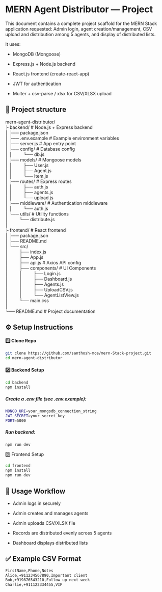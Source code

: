 
# MERN Agent Distributor — Project

This document contains a complete project scaffold for the MERN Stack application requested: Admin login, agent creation/management, CSV upload and distribution among 5 agents, and display of distributed lists.

It uses:

* MongoDB (Mongoose)

* Express.js + Node.js backend

* React.js frontend (create-react-app)

* JWT for authentication

* Multer + csv-parse / xlsx for CSV/XLSX upload


## 📂 Project structure

mern-agent-distributor/\
├ backend/               # Node.js + Express backend \
│   ├── package.json \
│   ├── .env.example       # Example environment variables  \
│   ├── server.js          # App entry point \
│   ├── config/            # Database config \
│   │  &nbsp;&nbsp;&nbsp;&nbsp;&nbsp;&nbsp;&nbsp; └── db.js \
│   ├── models/            # Mongoose models \
│   │ &nbsp;&nbsp;&nbsp;&nbsp;&nbsp;&nbsp;&nbsp;  ├── User.js \
│   │ &nbsp;&nbsp;&nbsp;&nbsp;&nbsp;&nbsp;&nbsp;  ├── Agent.js \
│   │ &nbsp;&nbsp;&nbsp;&nbsp;&nbsp;&nbsp;&nbsp;  └── Item.js \
│   ├── routes/            # Express routes \
│   │  &nbsp;&nbsp;&nbsp;&nbsp;&nbsp;&nbsp;&nbsp; ├── auth.js \
│   │ &nbsp;&nbsp;&nbsp;&nbsp;&nbsp;&nbsp;&nbsp;  ├── agents.js \
│   │  &nbsp;&nbsp;&nbsp;&nbsp;&nbsp;&nbsp;&nbsp; └── upload.js \
│   ├── middleware/        # Authentication middleware \
│   │ &nbsp;&nbsp;&nbsp;&nbsp;&nbsp;&nbsp;&nbsp;  └── auth.js \
│   └── utils/             # Utility functions \
│      &nbsp;&nbsp;&nbsp;&nbsp;&nbsp;&nbsp;&nbsp; └── distribute.js \
│ \
├ frontend/              # React frontend \
│   ├── package.json \
│   ├── README.md \
│   └── src/ \
│     &nbsp;&nbsp;&nbsp;&nbsp;&nbsp;&nbsp;&nbsp;  ├── index.js \
│     &nbsp;&nbsp;&nbsp;&nbsp;&nbsp;&nbsp;&nbsp;  ├── App.js \
│     &nbsp;&nbsp;&nbsp;&nbsp;&nbsp;&nbsp;&nbsp;  ├── api.js         # Axios API config \
│      &nbsp;&nbsp;&nbsp;&nbsp;&nbsp;&nbsp;&nbsp; ├── components/    # UI Components \
│     &nbsp;&nbsp;&nbsp;&nbsp;&nbsp;&nbsp;&nbsp;  │  &nbsp;&nbsp;&nbsp;&nbsp;&nbsp;&nbsp;&nbsp; ├── Login.js \
│      &nbsp;&nbsp;&nbsp;&nbsp;&nbsp;&nbsp;&nbsp; │  &nbsp;&nbsp;&nbsp;&nbsp;&nbsp;&nbsp;&nbsp; ├── Dashboard.js \
│      &nbsp;&nbsp;&nbsp;&nbsp;&nbsp;&nbsp;&nbsp; │  &nbsp;&nbsp;&nbsp;&nbsp;&nbsp;&nbsp;&nbsp; ├── Agents.js \
│      &nbsp;&nbsp;&nbsp;&nbsp;&nbsp;&nbsp;&nbsp; │  &nbsp;&nbsp;&nbsp;&nbsp;&nbsp;&nbsp;&nbsp; ├── UploadCSV.js \
│      &nbsp;&nbsp;&nbsp;&nbsp;&nbsp;&nbsp;&nbsp; │  &nbsp;&nbsp;&nbsp;&nbsp;&nbsp;&nbsp;&nbsp; └── AgentListView.js \
│     &nbsp;&nbsp;&nbsp;&nbsp;&nbsp;&nbsp;&nbsp;  └── main.css \
│ \
└── README.md              # Project documentation 


## ⚙️ Setup Instructions

#### 1️⃣ Clone Repo

```bash
git clone https://github.com/santhosh-mce/mern-Stack-project.git
cd mern-agent-distributor
```


#### 2️⃣ Backend Setup

```bash
cd backend
npm install
```

##### Create a .env file (see .env.example):

```bash
MONGO_URI=your_mongodb_connection_string
JWT_SECRET=your_secret_key
PORT=5000
```
##### Run backend:

```bash
npm run dev
```

3️⃣ Frontend Setup
```bash
cd frontend
npm install
npm run dev
```



## 📌 Usage Workflow

* Admin logs in securely

* Admin creates and manages agents

* Admin uploads CSV/XLSX file

* Records are distributed evenly across 5 agents

* Dashboard displays distributed lists


## ✅ Example CSV Format

```bash
FirstName,Phone,Notes
Alice,+911234567890,Important client
Bob,+919876543210,Follow up next week
Charlie,+911122334455,VIP
```